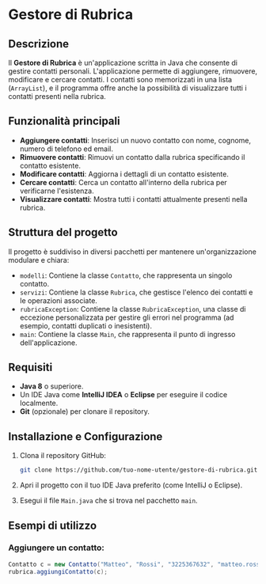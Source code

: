 # Gestore di Rubrica

## Descrizione

Il **Gestore di Rubrica** è un'applicazione scritta in Java che consente di gestire contatti personali. L'applicazione permette di aggiungere, rimuovere, modificare e cercare contatti. I contatti sono memorizzati in una lista (`ArrayList`), e il programma offre anche la possibilità di visualizzare tutti i contatti presenti nella rubrica.

## Funzionalità principali
- **Aggiungere contatti**: Inserisci un nuovo contatto con nome, cognome, numero di telefono ed email.
- **Rimuovere contatti**: Rimuovi un contatto dalla rubrica specificando il contatto esistente.
- **Modificare contatti**: Aggiorna i dettagli di un contatto esistente.
- **Cercare contatti**: Cerca un contatto all'interno della rubrica per verificarne l'esistenza.
- **Visualizzare contatti**: Mostra tutti i contatti attualmente presenti nella rubrica.

## Struttura del progetto

Il progetto è suddiviso in diversi pacchetti per mantenere un'organizzazione modulare e chiara:

- `modelli`: Contiene la classe `Contatto`, che rappresenta un singolo contatto.
- `servizi`: Contiene la classe `Rubrica`, che gestisce l'elenco dei contatti e le operazioni associate.
- `rubricaException`: Contiene la classe `RubricaException`, una classe di eccezione personalizzata per gestire gli errori nel programma (ad esempio, contatti duplicati o inesistenti).
- `main`: Contiene la classe `Main`, che rappresenta il punto di ingresso dell'applicazione.

## Requisiti

- **Java 8** o superiore.
- Un IDE Java come **IntelliJ IDEA** o **Eclipse** per eseguire il codice localmente.
- **Git** (opzionale) per clonare il repository.

## Installazione e Configurazione

1. Clona il repository GitHub:
    ```bash
    git clone https://github.com/tuo-nome-utente/gestore-di-rubrica.git
    ```
   
2. Apri il progetto con il tuo IDE Java preferito (come IntelliJ o Eclipse).

3. Esegui il file `Main.java` che si trova nel pacchetto `main`.

## Esempi di utilizzo

### Aggiungere un contatto:

```java
Contatto c = new Contatto("Matteo", "Rossi", "3225367632", "matteo.rossi12@libero.it");
rubrica.aggiungiContatto(c);

